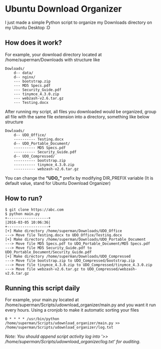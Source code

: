 # Ubuntu Download Organizer

I just made a simple Python script to organize my Downloads directory on my Ubuntu Desktop :D

## How does it work?
For example, your download directory located at /home/superman/Downloads with structure like
```
Dowloads/
	d-- data/
	d-- nginx/
	--- bootstrap.zip
	--- MD5 Specs.pdf
	--- Security_Guide.pdf
	--- tinymce_4.3.0.zip
	--- webzash-v2.6.tar.gz
	--- Testing.docx
```

After running my script, all files you downloaded would be organized, group all file with the same file extension into a directory, something like below structure
```
Dowloads/
	d-- UDO_Office/
	---------- Testing.docx
	d-- UDO_Portable_Document/
	---------- MD5 Specs.pdf
	---------- Security_Guide.pdf
	d-- UDO_Compressed/
	---------- bootstrap.zip
	---------- tinymce_4.3.0.zip
	---------- webzash-v2.6.tar.gz
```
You can change the **"UDO_"** prefix by modifying DIR_PREFIX variable (It is default value, stand for Ubuntu Download Organizer)

## How to run?

```
$ git clone https://abc.com
$ python main.py
+-------------------+
|2016-03-05 10:06:36|
+-------------------+
[+] Make directory /home/superman/Downloads/UDO_Office
---> Move file Testing.docx to UDO_Office/Testing.docx
[+] Make directory /home/superman/Downloads/UDO_Portable_Document
---> Move file MD5 Specs.pdf to UDO_Portable_Document/MD5 Specs.pdf
---> Move file MD5 Security_Guide.pdf to UDO_Portable_Document/Security_Guide.pdf
[+] Make directory /home/superman/Downloads/UDO_Compressed
---> Move file bootstrap.zip to UDO_Compressed/bootstrap.zip
---> Move file tinymce_4.3.0.zip to UDO_Compressed/tinymce_4.3.0.zip
---> Move file webzash-v2.6.tar.gz to UDO_Compressed/webzash-v2.6.tar.gz
```
## Running this script daily

For example, your main.py located at /home/superman/Scripts/udownload_organizer/main.py and you want it run every hours. Using a cronjob to make it automatic sorting your files
```
0 * * * * /usr/bin/python /home/superman/Scripts/udownload_organizer/main.py >> /home/superman/Scripts/udownload_organizer/log.txt
```
*Note: You should append script activity log into '>> /home/superman/Scripts/udownload_organizer/log.txt' for auditing.*
